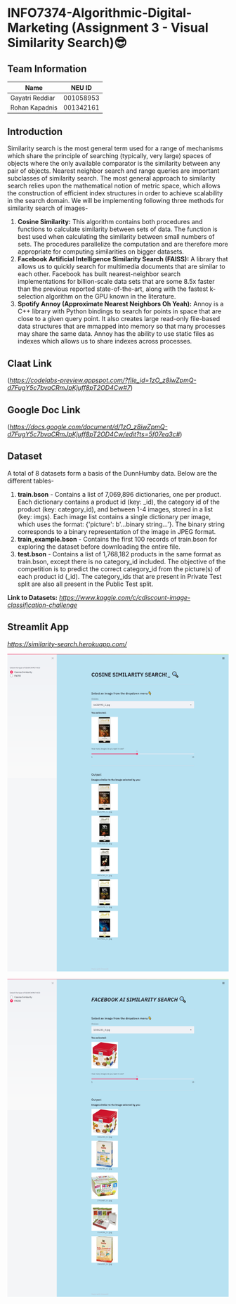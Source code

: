 # INFO7374-Algorithmic-Digital-Marketing (Assignment 3 - Visual Similarity Search):sunglasses:

## Team Information
| Name        | NEU ID           | 
| ------------- |:-------------:| 
| Gayatri Reddiar      | 001058953 | 
| Rohan Kapadnis | 001342161      |   

## Introduction
Similarity search is the most general term used for a range of mechanisms which share the principle of searching (typically, very large) spaces of objects where the only available comparator is the similarity between any pair of objects. Nearest neighbor search and range queries are important subclasses of similarity search. The most general approach to similarity search relies upon the mathematical notion of metric space, which allows the construction of efficient index structures in order to achieve scalability in the search domain.
We will be implementing following three methods for similarity search of images-
1. **Cosine Similarity:** This algorithm contains both procedures and functions to calculate similarity between sets of data. The function is best used when calculating the similarity between small numbers of sets. The procedures parallelize the computation and are therefore more appropriate for computing similarities on bigger datasets. 
2. **Facebook Artificial Intelligence Similarity Search (FAISS):** A library that allows us to quickly search for multimedia documents that are similar to each other. Facebook has built nearest-neighbor search implementations for billion-scale data sets that are some 8.5x faster than the previous reported state-of-the-art, along with the fastest k-selection algorithm on the GPU known in the literature. 
3. **Spotify Annoy (Approximate Nearest Neighbors Oh Yeah):** Annoy is a C++ library with Python bindings to search for points in space that are close to a given query point. It also creates large read-only file-based data structures that are mmapped into memory so that many processes may share the same data. Annoy has the ability to use static files as indexes which allows us to share indexes across processes.

## Claat Link
(*https://codelabs-preview.appspot.com/?file_id=1zO_z8iwZpmQ-d7FugY5c7bvaCRmJpKjuff8pT2OD4Cw#7*)

## Google Doc Link
(*https://docs.google.com/document/d/1zO_z8iwZpmQ-d7FugY5c7bvaCRmJpKjuff8pT2OD4Cw/edit?ts=5f07ea3c#*)

## Dataset
A total of 8 datasets form a basis of the DunnHumby data. Below are the different tables-
1. **train.bson** - Contains a list of 7,069,896 dictionaries, one per product. Each dictionary contains a product id (key: _id), the category id of the product (key: category_id), and between 1-4 images, stored in a list (key: imgs). Each image list contains a single dictionary per image, which uses the format: {'picture': b'...binary string...'}. The binary string corresponds to a binary representation of the image in JPEG format.
2. **train_example.bson** - Contains the first 100 records of train.bson for exploring the dataset before downloading the entire file.
3. **test.bson** - Contains a list of 1,768,182 products in the same format as train.bson, except there is no category_id included. The objective of the competition is to predict the correct category_id from the picture(s) of each product id (_id). The category_ids that are present in Private Test split are also all present in the Public Test split.

**Link to Datasets:** *https://www.kaggle.com/c/cdiscount-image-classification-challenge*

## Streamlit App
*https://similarity-search.herokuapp.com/*

![alt text](https://github.com/GayatriReddiar/INFO7374-Algorithmic-Digital-Marketing/blob/master/Assignment3/StreamlitApp2.png) 

![alt text](https://github.com/GayatriReddiar/INFO7374-Algorithmic-Digital-Marketing/blob/master/Assignment3/StreamlitApp1.png) 



